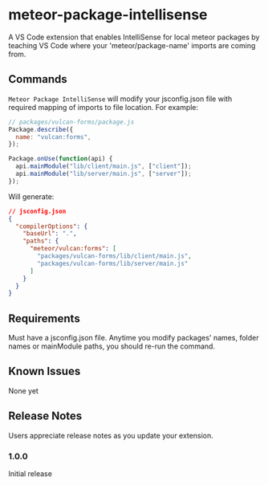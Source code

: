 # meteor-package-intellisense

A VS Code extension that enables IntelliSense for local meteor packages by teaching VS Code where your 'meteor/package-name' imports are coming from.

## Commands

```Meteor Package IntelliSense```
 will modify your jsconfig.json file with required mapping of imports to file location. For example:

```js
// packages/vulcan-forms/package.js
Package.describe({
  name: "vulcan:forms",
});

Package.onUse(function(api) {
  api.mainModule("lib/client/main.js", ["client"]);
  api.mainModule("lib/server/main.js", ["server"]);
});
```

Will generate:
```json
// jsconfig.json
{
  "compilerOptions": {
    "baseUrl": ".",
    "paths": {
      "meteor/vulcan:forms": [
        "packages/vulcan-forms/lib/client/main.js",
        "packages/vulcan-forms/lib/server/main.js"
      ]
    }
  }
}
```

## Requirements

Must have a jsconfig.json file.
Anytime you modify packages' names, folder names or mainModule paths, you should re-run the command.

## Known Issues

None yet

## Release Notes

Users appreciate release notes as you update your extension.

### 1.0.0

Initial release